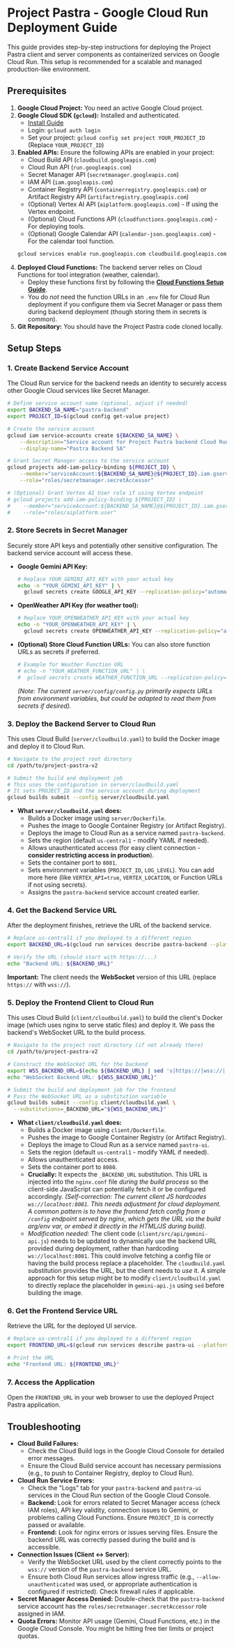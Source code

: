 # Project Pastra - Google Cloud Run Deployment Guide

This guide provides step-by-step instructions for deploying the Project Pastra client and server components as containerized services on Google Cloud Run. This setup is recommended for a scalable and managed production-like environment.

## Prerequisites

1.  **Google Cloud Project:** You need an active Google Cloud project.
2.  **Google Cloud SDK (`gcloud`):** Installed and authenticated.
    *   [Install Guide](https://cloud.google.com/sdk/docs/install)
    *   Login: `gcloud auth login`
    *   Set your project: `gcloud config set project YOUR_PROJECT_ID` (Replace `YOUR_PROJECT_ID`)
3.  **Enabled APIs:** Ensure the following APIs are enabled in your project:
    *   Cloud Build API (`cloudbuild.googleapis.com`)
    *   Cloud Run API (`run.googleapis.com`)
    *   Secret Manager API (`secretmanager.googleapis.com`)
    *   IAM API (`iam.googleapis.com`)
    *   Container Registry API (`containerregistry.googleapis.com`) or Artifact Registry API (`artifactregistry.googleapis.com`)
    *   (Optional) Vertex AI API (`aiplatform.googleapis.com`) - If using the Vertex endpoint.
    *   (Optional) Cloud Functions API (`cloudfunctions.googleapis.com`) - For deploying tools.
    *   (Optional) Google Calendar API (`calendar-json.googleapis.com`) - For the calendar tool function.
    ```bash
    gcloud services enable run.googleapis.com cloudbuild.googleapis.com secretmanager.googleapis.com iam.googleapis.com containerregistry.googleapis.com aiplatform.googleapis.com cloudfunctions.googleapis.com calendar-json.googleapis.com
    ```
4.  **Deployed Cloud Functions:** The backend server relies on Cloud Functions for tool integration (weather, calendar).
    *   Deploy these functions first by following the **[Cloud Functions Setup Guide](../cloud-functions/README.md)**.
    *   You do *not* need the function URLs in an `.env` file for Cloud Run deployment if you configure them via Secret Manager or pass them during backend deployment (though storing them in secrets is common).
5.  **Git Repository:** You should have the Project Pastra code cloned locally.

## Setup Steps

### 1. Create Backend Service Account

The Cloud Run service for the backend needs an identity to securely access other Google Cloud services like Secret Manager.

```bash
# Define service account name (optional, adjust if needed)
export BACKEND_SA_NAME="pastra-backend"
export PROJECT_ID=$(gcloud config get-value project)

# Create the service account
gcloud iam service-accounts create ${BACKEND_SA_NAME} \
    --description="Service account for Project Pastra backend Cloud Run service" \
    --display-name="Pastra Backend SA"

# Grant Secret Manager access to the service account
gcloud projects add-iam-policy-binding ${PROJECT_ID} \
    --member="serviceAccount:${BACKEND_SA_NAME}@${PROJECT_ID}.iam.gserviceaccount.com" \
    --role="roles/secretmanager.secretAccessor"

# (Optional) Grant Vertex AI User role if using Vertex endpoint
# gcloud projects add-iam-policy-binding ${PROJECT_ID} \
#    --member="serviceAccount:${BACKEND_SA_NAME}@${PROJECT_ID}.iam.gserviceaccount.com" \
#    --role="roles/aiplatform.user"
```

### 2. Store Secrets in Secret Manager

Securely store API keys and potentially other sensitive configuration. The backend service account will access these.

*   **Google Gemini API Key:**
    ```bash
    # Replace YOUR_GEMINI_API_KEY with your actual key
    echo -n "YOUR_GEMINI_API_KEY" | \
      gcloud secrets create GOOGLE_API_KEY --replication-policy="automatic" --data-file=-
    ```
*   **OpenWeather API Key (for weather tool):**
    ```bash
    # Replace YOUR_OPENWEATHER_API_KEY with your actual key
    echo -n "YOUR_OPENWEATHER_API_KEY" | \
      gcloud secrets create OPENWEATHER_API_KEY --replication-policy="automatic" --data-file=-
    ```
*   **(Optional) Store Cloud Function URLs:** You can also store function URLs as secrets if preferred.
    ```bash
    # Example for Weather Function URL
    # echo -n "YOUR_WEATHER_FUNCTION_URL" | \
    #  gcloud secrets create WEATHER_FUNCTION_URL --replication-policy="automatic" --data-file=-
    ```
    *(Note: The current `server/config/config.py` primarily expects URLs from environment variables, but could be adapted to read them from secrets if desired).*

### 3. Deploy the Backend Server to Cloud Run

This uses Cloud Build (`server/cloudbuild.yaml`) to build the Docker image and deploy it to Cloud Run.

```bash
# Navigate to the project root directory
cd /path/to/project-pastra-v2

# Submit the build and deployment job
# This uses the configuration in server/cloudbuild.yaml
# It sets PROJECT_ID and the service account during deployment
gcloud builds submit --config server/cloudbuild.yaml
```

*   **What `server/cloudbuild.yaml` does:**
    *   Builds a Docker image using `server/Dockerfile`.
    *   Pushes the image to Google Container Registry (or Artifact Registry).
    *   Deploys the image to Cloud Run as a service named `pastra-backend`.
    *   Sets the region (default `us-central1` - modify YAML if needed).
    *   Allows unauthenticated access (for easy client connection - **consider restricting access in production**).
    *   Sets the container port to `8081`.
    *   Sets environment variables (`PROJECT_ID`, `LOG_LEVEL`). You can add more here (like `VERTEX_API=true`, `VERTEX_LOCATION`, or Function URLs if not using secrets).
    *   Assigns the `pastra-backend` service account created earlier.

### 4. Get the Backend Service URL

After the deployment finishes, retrieve the URL of the backend service.

```bash
# Replace us-central1 if you deployed to a different region
export BACKEND_URL=$(gcloud run services describe pastra-backend --platform managed --region us-central1 --format 'value(status.url)')

# Verify the URL (should start with https://...)
echo "Backend URL: ${BACKEND_URL}"
```
**Important:** The client needs the **WebSocket** version of this URL (replace `https://` with `wss://`).

### 5. Deploy the Frontend Client to Cloud Run

This uses Cloud Build (`client/cloudbuild.yaml`) to build the client's Docker image (which uses nginx to serve static files) and deploy it. We pass the backend's WebSocket URL to the build process.

```bash
# Navigate to the project root directory (if not already there)
cd /path/to/project-pastra-v2

# Construct the WebSocket URL for the backend
export WSS_BACKEND_URL=$(echo ${BACKEND_URL} | sed 's|https://|wss://|')
echo "WebSocket Backend URL: ${WSS_BACKEND_URL}"

# Submit the build and deployment job for the frontend
# Pass the WebSocket URL as a substitution variable
gcloud builds submit --config client/cloudbuild.yaml \
  --substitutions=_BACKEND_URL="${WSS_BACKEND_URL}"
```

*   **What `client/cloudbuild.yaml` does:**
    *   Builds a Docker image using `client/Dockerfile`.
    *   Pushes the image to Google Container Registry (or Artifact Registry).
    *   Deploys the image to Cloud Run as a service named `pastra-ui`.
    *   Sets the region (default `us-central1` - modify YAML if needed).
    *   Allows unauthenticated access.
    *   Sets the container port to `8080`.
    *   **Crucially:** It expects the `_BACKEND_URL` substitution. This URL is injected into the `nginx.conf` file *during the build process* so the client-side JavaScript can potentially fetch it or be configured accordingly. *(Self-correction: The current client JS hardcodes `ws://localhost:8081`. This needs adjustment for cloud deployment. A common pattern is to have the frontend fetch config from a `/config` endpoint served by nginx, which gets the URL via the build arg/env var, or embed it directly in the HTML/JS during build).*
    *   *Modification needed:* The client code (`client/src/api/gemini-api.js`) needs to be updated to dynamically use the backend URL provided during deployment, rather than hardcoding `ws://localhost:8081`. This could involve fetching a config file or having the build process replace a placeholder. The `cloudbuild.yaml` substitution provides the URL, but the client needs to *use* it. A simple approach for this setup might be to modify `client/cloudbuild.yaml` to directly replace the placeholder in `gemini-api.js` using `sed` before building the image.

### 6. Get the Frontend Service URL

Retrieve the URL for the deployed UI service.

```bash
# Replace us-central1 if you deployed to a different region
export FRONTEND_URL=$(gcloud run services describe pastra-ui --platform managed --region us-central1 --format 'value(status.url)')

# Print the URL
echo "Frontend URL: ${FRONTEND_URL}"
```

### 7. Access the Application

Open the `FRONTEND_URL` in your web browser to use the deployed Project Pastra application.

## Troubleshooting

*   **Cloud Build Failures:**
    *   Check the Cloud Build logs in the Google Cloud Console for detailed error messages.
    *   Ensure the Cloud Build service account has necessary permissions (e.g., to push to Container Registry, deploy to Cloud Run).
*   **Cloud Run Service Errors:**
    *   Check the "Logs" tab for your `pastra-backend` and `pastra-ui` services in the Cloud Run section of the Google Cloud Console.
    *   **Backend:** Look for errors related to Secret Manager access (check IAM roles), API key validity, connection issues to Gemini, or problems calling Cloud Functions. Ensure `PROJECT_ID` is correctly passed or available.
    *   **Frontend:** Look for nginx errors or issues serving files. Ensure the backend URL was correctly passed during the build and is accessible.
*   **Connection Issues (Client <-> Server):**
    *   Verify the WebSocket URL used by the client correctly points to the `wss://` version of the `pastra-backend` service URL.
    *   Ensure both Cloud Run services allow ingress traffic (e.g., `--allow-unauthenticated` was used, or appropriate authentication is configured if restricted). Check firewall rules if applicable.
*   **Secret Manager Access Denied:** Double-check that the `pastra-backend` service account has the `roles/secretmanager.secretAccessor` role assigned in IAM.
*   **Quota Errors:** Monitor API usage (Gemini, Cloud Functions, etc.) in the Google Cloud Console. You might be hitting free tier limits or project quotas.